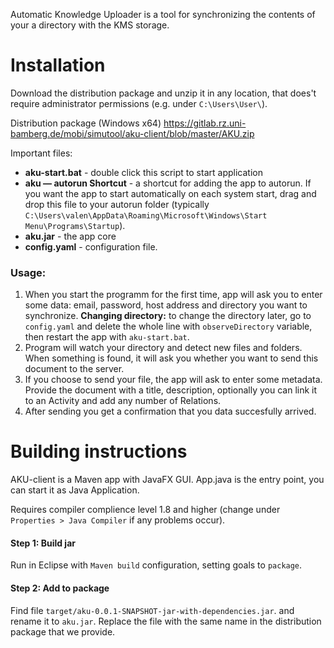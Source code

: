 Automatic Knowledge Uploader is a tool for synchronizing the contents of your a directory with the KMS storage.

# Installation
Download the distribution package and unzip it in any location, that does't require administrator permissions (e.g. under `C:\Users\User\`).

Distribution package (Windows x64)
https://gitlab.rz.uni-bamberg.de/mobi/simutool/aku-client/blob/master/AKU.zip

Important files:
- **aku-start.bat** - double click this script to start application
- **aku — autorun Shortcut** - a shortcut for adding the app to autorun. If you want the app to start automatically on each system start, drag and drop this file to your autorun folder (typically `C:\Users\valen\AppData\Roaming\Microsoft\Windows\Start Menu\Programs\Startup`).
- **aku.jar** - the app core
- **config.yaml** - configuration file. 

### Usage:
1. When you start the programm for the first time, app will ask you to enter some data: email, password, host address and directory you want to synchronize.
    **Changing directory:** to change the directory later, go to `config.yaml` and delete the whole line with `observeDirectory` variable, then restart the app with `aku-start.bat`.
2. Program will watch your directory and detect new files and folders. When something is found, it will ask you whether you want to send this document to the server. 
3. If you choose to send your file, the app will ask to enter some metadata. Provide the document with a title, description, optionally you can link it to an Activity and add any number of Relations.
4. After sending you get a confirmation that you data succesfully arrived.


# Building instructions

AKU-client is a Maven app with JavaFX GUI. App.java is the entry point, you can start it as Java Application.

Requires compiler complience level 1.8 and higher (change under `Properties > Java Compiler` if any problems occur).

#### Step 1: Build jar
Run in Eclipse with `Maven build` configuration, setting goals to `package`.

#### Step 2: Add to package
Find file `target/aku-0.0.1-SNAPSHOT-jar-with-dependencies.jar`. and rename it to `aku.jar`. Replace the file with the same name in the distribution package that we provide.